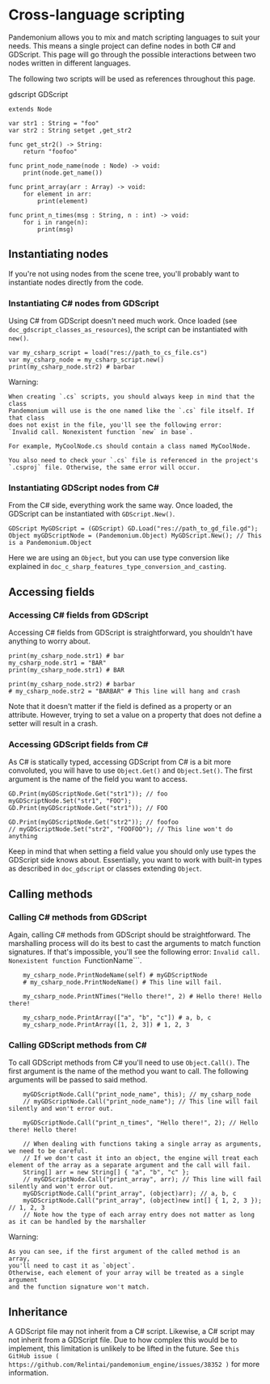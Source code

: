 

# Cross-language scripting

Pandemonium allows you to mix and match scripting languages to suit your needs.
This means a single project can define nodes in both C# and GDScript.
This page will go through the possible interactions between two nodes written
in different languages.

The following two scripts will be used as references throughout this page.

gdscript GDScript

```
extends Node

var str1 : String = "foo"
var str2 : String setget ,get_str2

func get_str2() -> String:
    return "foofoo"

func print_node_name(node : Node) -> void:
    print(node.get_name())

func print_array(arr : Array) -> void:
    for element in arr:
        print(element)

func print_n_times(msg : String, n : int) -> void:
    for i in range(n):
        print(msg)
```

## Instantiating nodes

If you're not using nodes from the scene tree, you'll probably want to
instantiate nodes directly from the code.

### Instantiating C# nodes from GDScript

Using C# from GDScript doesn't need much work. Once loaded
(see `doc_gdscript_classes_as_resources`), the script can be instantiated
with `new()`.

```
var my_csharp_script = load("res://path_to_cs_file.cs")
var my_csharp_node = my_csharp_script.new()
print(my_csharp_node.str2) # barbar
```

Warning:


    When creating `.cs` scripts, you should always keep in mind that the class
    Pandemonium will use is the one named like the `.cs` file itself. If that class
    does not exist in the file, you'll see the following error:
    `Invalid call. Nonexistent function `new` in base`.

    For example, MyCoolNode.cs should contain a class named MyCoolNode.

    You also need to check your `.cs` file is referenced in the project's
    `.csproj` file. Otherwise, the same error will occur.

### Instantiating GDScript nodes from C#

From the C# side, everything work the same way. Once loaded, the GDScript can
be instantiated with `GDScript.New()`.

```
GDScript MyGDScript = (GDScript) GD.Load("res://path_to_gd_file.gd");
Object myGDScriptNode = (Pandemonium.Object) MyGDScript.New(); // This is a Pandemonium.Object
```

Here we are using an `Object`, but you can use type conversion like
explained in `doc_c_sharp_features_type_conversion_and_casting`.

## Accessing fields

### Accessing C# fields from GDScript

Accessing C# fields from GDScript is straightforward, you shouldn't have
anything to worry about.

```
print(my_csharp_node.str1) # bar
my_csharp_node.str1 = "BAR"
print(my_csharp_node.str1) # BAR

print(my_csharp_node.str2) # barbar
# my_csharp_node.str2 = "BARBAR" # This line will hang and crash
```

Note that it doesn't matter if the field is defined as a property or an
attribute. However, trying to set a value on a property that does not define
a setter will result in a crash.

### Accessing GDScript fields from C#

As C# is statically typed, accessing GDScript from C# is a bit more
convoluted, you will have to use `Object.Get()`
and `Object.Set()`. The first argument is the name of the field you want to access.

```
GD.Print(myGDScriptNode.Get("str1")); // foo
myGDScriptNode.Set("str1", "FOO");
GD.Print(myGDScriptNode.Get("str1")); // FOO

GD.Print(myGDScriptNode.Get("str2")); // foofoo
// myGDScriptNode.Set("str2", "FOOFOO"); // This line won't do anything
```

Keep in mind that when setting a field value you should only use types the
GDScript side knows about.
Essentially, you want to work with built-in types as described in `doc_gdscript` or classes extending `Object`.

## Calling methods

### Calling C# methods from GDScript

Again, calling C# methods from GDScript should be straightforward. The
marshalling process will do its best to cast the arguments to match
function signatures.
If that's impossible, you'll see the following error: `Invalid call. Nonexistent function `FunctionName```.

```
    my_csharp_node.PrintNodeName(self) # myGDScriptNode
    # my_csharp_node.PrintNodeName() # This line will fail.

    my_csharp_node.PrintNTimes("Hello there!", 2) # Hello there! Hello there!

    my_csharp_node.PrintArray(["a", "b", "c"]) # a, b, c
    my_csharp_node.PrintArray([1, 2, 3]) # 1, 2, 3
```

### Calling GDScript methods from C#

To call GDScript methods from C# you'll need to use
`Object.Call()`. The first argument is the
name of the method you want to call. The following arguments will be passed
to said method.

```
    myGDScriptNode.Call("print_node_name", this); // my_csharp_node
    // myGDScriptNode.Call("print_node_name"); // This line will fail silently and won't error out.

    myGDScriptNode.Call("print_n_times", "Hello there!", 2); // Hello there! Hello there!

    // When dealing with functions taking a single array as arguments, we need to be careful.
    // If we don't cast it into an object, the engine will treat each element of the array as a separate argument and the call will fail.
    String[] arr = new String[] { "a", "b", "c" };
    // myGDScriptNode.Call("print_array", arr); // This line will fail silently and won't error out.
    myGDScriptNode.Call("print_array", (object)arr); // a, b, c
    myGDScriptNode.Call("print_array", (object)new int[] { 1, 2, 3 }); // 1, 2, 3
    // Note how the type of each array entry does not matter as long as it can be handled by the marshaller
```

Warning:


    As you can see, if the first argument of the called method is an array,
    you'll need to cast it as `object`.
    Otherwise, each element of your array will be treated as a single argument
    and the function signature won't match.

## Inheritance

A GDScript file may not inherit from a C# script. Likewise, a C# script may not
inherit from a GDScript file. Due to how complex this would be to implement,
this limitation is unlikely to be lifted in the future. See
`this GitHub issue ( https://github.com/Relintai/pandemonium_engine/issues/38352 )`
for more information.
```